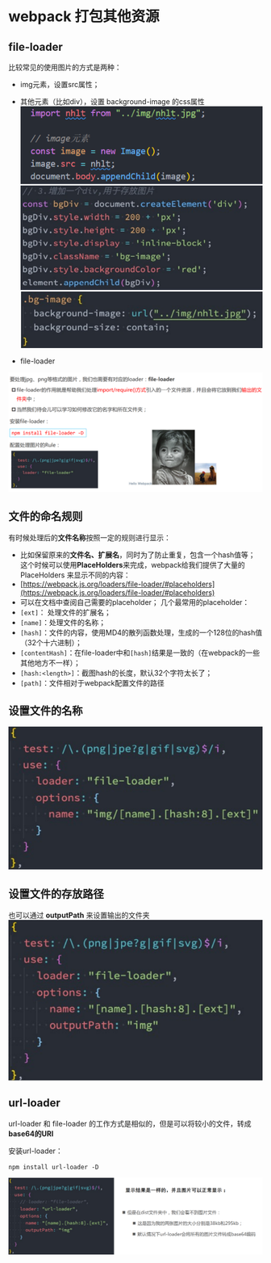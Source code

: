 # webpack 打包其他资源 
## file-loader 
比较常见的使用图片的方式是两种：
* img元素，设置src属性；
* 其他元素（比如div），设置 background-image 的css属性
![图片](../.vuepress/public/images/img1.png)
![图片](../.vuepress/public/images/img2.png)
![图片](../.vuepress/public/images/img3.png)

* file-loader 

![图片](../.vuepress/public/images/fileloader.png)
## 文件的命名规则 
有时候处理后的**文件名称**按照一定的规则进行显示：
* 比如保留原来的**文件名、扩展名**，同时为了防止重复，包含一个hash值等；
 这个时候可以使用**PlaceHolders**来完成，webpack给我们提供了大量的 PlaceHolders 来显示不同的内容：
* [https://webpack.js.org/loaders/file-loader/#placeholders](https://webpack.js.org/loaders/file-loader/#placeholders)
* 可以在文档中查阅自己需要的placeholder；
几个最常用的placeholder：
* `[ext]`： 处理文件的扩展名；
* `[name]`：处理文件的名称；
* `[hash]`：文件的内容，使用MD4的散列函数处理，生成的一个128位的hash值（32个十六进制）；
* `[contentHash]`：在file-loader中和`[hash]`结果是一致的（在webpack的一些其他地方不一样）；
* `[hash:<length>]`：截图hash的长度，默认32个字符太长了；
* `[path]`：文件相对于webpack配置文件的路径
## 设置文件的名称 
![图片](../.vuepress/public/images/mmmxx.png)
## 设置文件的存放路径
也可以通过 **outputPath** 来设置输出的文件夹
![图片](../.vuepress/public/images/opp.png)

## url-loader
url-loader 和 file-loader 的工作方式是相似的，但是可以将较小的文件，转成**base64的URI**

安装url-loader：
```
npm install url-loader -D
```
![图片](../.vuepress/public/images/url.png)

